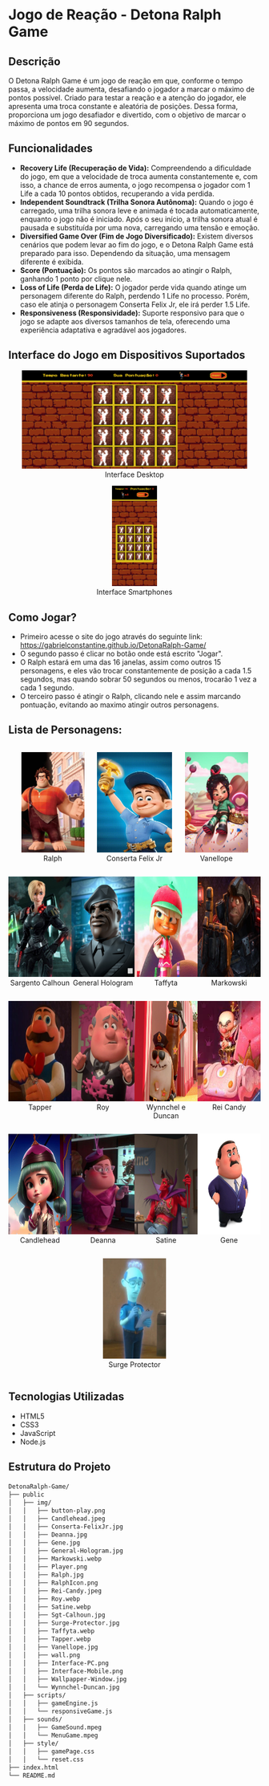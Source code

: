 # Jogo de Reação - Detona Ralph Game

## Descrição
O Detona Ralph Game é um jogo de reação em que, conforme o tempo passa, a velocidade aumenta, desafiando o jogador a marcar o máximo de pontos possível. Criado para testar a reação e a atenção do jogador, ele apresenta uma troca constante e aleatória de posições. Dessa forma, proporciona um jogo desafiador e divertido, com o objetivo de marcar o máximo de pontos em 90 segundos.

## Funcionalidades
- **Recovery Life (Recuperação de Vida):** Compreendendo a dificuldade do jogo, em que a velocidade de troca aumenta constantemente e, com isso, a chance de erros aumenta, o jogo recompensa o jogador com 1 Life a cada 10 pontos obtidos, recuperando a vida perdida.
- **Independent Soundtrack (Trilha Sonora Autônoma):** Quando o jogo é carregado, uma trilha sonora leve e animada é tocada automaticamente, enquanto o jogo não é iniciado. Após o seu início, a trilha sonora atual é pausada e substituída por uma nova, carregando uma tensão e emoção.
- **Diversified Game Over (Fim de Jogo Diversificado):** Existem diversos cenários que podem levar ao fim do jogo, e o Detona Ralph Game está preparado para isso. Dependendo da situação, uma mensagem diferente é exibida.
- **Score (Pontuação):** Os pontos são marcados ao atingir o Ralph, ganhando 1 ponto por clique nele.
- **Loss of Life (Perda de Life):** O jogador perde vida quando atinge um personagem diferente do Ralph, perdendo 1 Life no processo. Porém, caso ele atinja o personagem Conserta Felix Jr, ele irá perder 1.5 Life.
- **Responsiveness (Responsividade):** Suporte responsivo para que o jogo se adapte aos diversos tamanhos de tela, oferecendo uma experiência adaptativa e agradável aos jogadores.


## Interface do Jogo em Dispositivos Suportados

<p align="center">
    <img src="./public/img/Interface-PC.png" alt="Interface do Detona Ralph Game em PC" width="450px">
    <br>
    Interface Desktop
</p>

<p align="center">
    <img src="./public/img/Interface-Mobile.png" alt="Interface do Detona Ralph Game em Smartphones" width="90px">
    <br>
    Interface Smartphones
</p>

</div>

## Como Jogar?
- Primeiro acesse o site do jogo através do seguinte link: https://gabrielconstantine.github.io/DetonaRalph-Game/
- O segundo passo é clicar no botão onde está escrito "Jogar".
- O Ralph estará em uma das 16 janelas, assim como outros 15 personagens, e eles vão trocar constantemente de posição a cada 1.5 segundos, mas quando sobrar 50 segundos ou menos, trocarão 1 vez a cada 1 segundo.
- O terceiro passo é atingir o Ralph, clicando nele e assim marcando pontuação, evitando ao maximo atingir outros personagens.

## Lista de Personagens:

<div style="display: flex; justify-content: space-evenly; flex-wrap: wrap;">
<p align="center" style="flex: 0 0 25%;">
    <img src="./public/img/Ralph.jpg" alt="Ralph" width="150px" height="200px"><br> Ralph
</p>

<p align="center" style=":flex: 0 0 25%;">
    <img src="./public/img/Conserta-FelixJr.jpg" alt="Conserta Felix Jr" width="150px" height="200px"><br> Conserta Felix Jr
</p>

<p align="center" style="flex: 0 0 25%;">
    <img src="./public/img/Vanellope.jpg" alt="Vanellope" width="150px" height="200px"><br> Vanellope
</p>

<p align="center" style="flex: 0 0 25%;">
    <img src="./public/img/Sgt-Calhoun.jpg" alt="Sargento Calhoun" width="150px" height="200px"><br> Sargento Calhoun
</p>

<p align="center" style="flex: 0 0 25%;">
    <img src="./public/img/General-Hologram.jpg" alt="General Hologram" width="150px" height="200px"><br> General Hologram
</p>

<p align="center" style="flex: 0 0 25%;">
    <img src="./public/img/Taffyta.webp" alt="Taffyta" width="150px" height="200px"><br> Taffyta
</p>

<p align="center" style="flex: 0 0 25%;">
    <img src="./public/img/Markowski.webp" alt="Markowski" width="150px" height="200px"><br> Markowski
</p>

<p align="center" style="flex: 0 0 25%;">
    <img src="./public/img/Tapper.webp" alt="Tapper" width="150px" height="200px"><br> Tapper
</p>

<p align="center" style="flex: 0 0 25%;">
    <img src="./public/img/Roy.webp" alt="Roy" width="150px" height="200px"><br> Roy
</p>

<p align="center" style="flex: 0 0 25%;">
    <img src="./public/img/Wynnchel-Duncan.jpg" alt="Wynnchel e Duncan" width="150px" height="200px"><br> Wynnchel e Duncan
</p>

<p align="center" style="flex: 0 0 25%;">
    <img src="./public/img/Rei-Candy.jpeg" alt="Rei Candy" width="150px" height="200px"><br> Rei Candy
</p>

<p align="center" style="flex: 0 0 25%;">
    <img src="./public/img/Candlehead.jpeg" alt="Candlehead" width="150px" height="200px"><br> Candlehead
</p>

<p align="center" style="flex: 0 0 25%;">
    <img src="./public/img/Deanna.jpg" alt="Deanna" width="150px" height="200px"><br> Deanna
</p>

<p align="center" style="flex: 0 0 25%;">
    <img src="./public/img/Satine.webp" alt="Satine" width="150px" height="200px"><br> Satine
</p>

<p align="center" style="flex: 0 0 25%;">
    <img src="./public/img/Gene.jpg" alt="Gene" width="150px" height="200px"><br> Gene
</p>

<p align="center" style="flex: 0 0 25%;">
    <img src="./public/img/Surge-Protector.jpg" alt="Surge Protector" width="150px" height="200px"><br> Surge Protector
</p>
</div>

## Tecnologias Utilizadas
- HTML5
- CSS3
- JavaScript
- Node.js

## Estrutura do Projeto

```plaintext
DetonaRalph-Game/
├── public
│   ├── img/
│   │   ├── button-play.png
│   │   ├── Candlehead.jpeg
│   │   ├── Conserta-FelixJr.jpg
│   │   ├── Deanna.jpg
│   │   ├── Gene.jpg
│   │   ├── General-Hologram.jpg
│   │   ├── Markowski.webp
│   │   ├── Player.png
│   │   ├── Ralph.jpg
│   │   ├── RalphIcon.png
│   │   ├── Rei-Candy.jpeg
│   │   ├── Roy.webp
│   │   ├── Satine.webp
│   │   ├── Sgt-Calhoun.jpg
│   │   ├── Surge-Protector.jpg
│   │   ├── Taffyta.webp
│   │   ├── Tapper.webp
│   │   ├── Vanellope.jpg
│   │   ├── wall.png
│   │   ├── Interface-PC.png
│   │   ├── Interface-Mobile.png
│   │   ├── Wallpapper-Window.jpg
│   │   └── Wynnchel-Duncan.jpg
│   ├── scripts/
│   │   ├── gameEngine.js
│   │   └── responsiveGame.js
│   ├── sounds/
│   │   ├── GameSound.mpeg
│   │   └── MenuGame.mpeg
│   ├── style/
│   │   ├── gamePage.css
│   │   └── reset.css
├── index.html
└── README.md
```